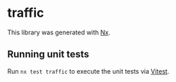 # traffic

This library was generated with [Nx](https://nx.dev).

## Running unit tests

Run `nx test traffic` to execute the unit tests via [Vitest](https://vitest.dev/).
